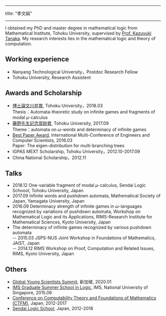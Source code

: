 
---
title: "李文娟"

---

I obtained my PhD and master degree in mathematical logic from Mathematical Institute, Tohoku University, supervised by [Prof. Kazuyuki Tanaka](https://sendailogic.com/tanaka/). My research interests lies in the mathematical logic and theory of computation. 


## Working experience
- Nanyang Technological University，Postdoc Research Fellow
- Tohoku University, Research Assistent

## Awards and Scholarship
- [博士論文川井賞](http://www.sci.tohoku.ac.jp/news/20180313-9567.html), Tohoku University，2018.03\
  Thesis：Automata-theoretic study on infinite games and fragments of modal $\mu$-calculus
- [藤野先生記念奨励賞](https://www.tohoku.ac.jp/japanese/2017/09/news20170929-01.html), Tohoku University, 2017.09\
  Theme：automata on *ω*-words and determinacy of infinite games
- [Best Paper Award](http://www.iaeng.org/publication/IMECS2016/), International Multi-Conference of Engineers and Computer Scientists, 2016.03\
  Paper: The eigen-distribution for multi-branching trees
- IGPAS MEXT Scholarship, Tohoku University，2012.10-2017.09
- China National Scholarship，2012.11

## Talks 
- 2018.12  One-variable fragment of modal $\mu$-calculus, Sendai Logic Schoool, Tohoku University, Japan
- 2017.09  Infinite words and pushdown automata, Mathematical Society of Japan, Yamagata University, Japan
- 2016.09 Determinacy strength of infinite games in $\omega$-languages recognized by variations of pushdown automata, Workshop on Mathematical Logic and its Applications,
RIMS-Research Institute for Mathematical Sciences, Kyoto University, Japan
- The determinacy of infinite games recognized by various pushdown automata \
    -- 2015.03 JSPS-NUS Joint Workshop in Foundations of Mathematics, JAIST, Japan\
    -- 2014.12 RIMS Workshop on Proof, Computation and Related Issues, RIMS, Kyoto University, Japan



## Others
- [Global Young Scientists Summit](https://www.nrf.gov.sg/gyss/features/gyss-2020-highlights), 新加坡, 2020.01
- [IMS Graduate Summer School in Logic](https://imsarchives.nus.edu.sg/oldwww/Programs/015logicss/ss.html), IMS, National University of Singapore, 2015.06
- [Conference on Computability Theory and Foundations of Mathematics (CTFM)](https://sendailogic.com/ctfm/), Japan,  2012-2017
- [Sendai Logic School](https://sendailogic.com/sls/), Japan, 2012-2018